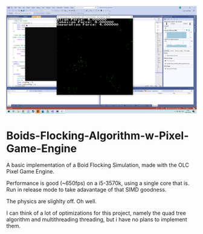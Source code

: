 ![alt text](https://github.com/Max4nd/Boids-Flocking-Algorithm-w-Pixel-Game-Engine/blob/master/screenshot.PNG)

# Boids-Flocking-Algorithm-w-Pixel-Game-Engine
A basic implementation of a Boid Flocking Simulation, made with the OLC Pixel Game Engine.

Performance is good (~650fps) on a i5-3570k, using a single core that is. Run in release mode to take adavantage of that SIMD goodness.

The physics are slighlty off. Oh well.

I can think of a lot of optimizations for this project, namely the quad tree algorithm and multithreading threading, but i have no plans to implement them.

